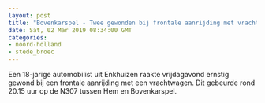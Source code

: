 ```yaml
---
layout: post
title: "Bovenkarspel - Twee gewonden bij frontale aanrijding met vrachtauto"
date: Sat, 02 Mar 2019 08:34:00 GMT
categories: 
- noord-holland 
- stede_broec 
---
```


Een 18-jarige automobilist uit Enkhuizen raakte vrijdagavond ernstig gewond bij een frontale aanrijding met een vrachtwagen. Dit gebeurde rond 20.15 uur op de N307 tussen Hem en Bovenkarspel.

